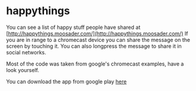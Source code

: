 # happythings

You can see a list of happy stuff people have shared at [http://happythings.moosader.com/](http://happythings.moosader.com/)
If you are in range to a chromecast device you can share the message on the screen by touching it.
You can also longpress the message to share it in social networks.


Most of the code was taken from google's chromecast examples, have a look yourself.

You can download the app from google play [here](https://goo.gl/WfTI4y)